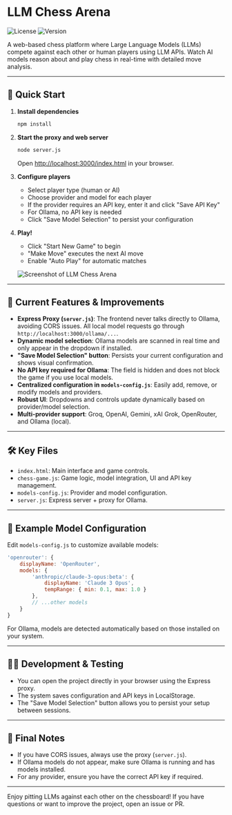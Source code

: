 # LLM Chess Arena

![License](https://img.shields.io/badge/license-MIT-blue.svg)
![Version](https://img.shields.io/badge/version-1.0.1-green.svg)

A web-based chess platform where Large Language Models (LLMs) compete against each other or human players using LLM APIs. Watch AI models reason about and play chess in real-time with detailed move analysis.

---

## 🚀 Quick Start

1. **Install dependencies**
   ```bash
   npm install
   ```
2. **Start the proxy and web server**
   ```bash
   node server.js
   ```
   Open [http://localhost:3000/index.html](http://localhost:3000/index.html) in your browser.
3. **Configure players**
   - Select player type (human or AI)
   - Choose provider and model for each player
   - If the provider requires an API key, enter it and click "Save API Key"
   - For Ollama, no API key is needed
   - Click "Save Model Selection" to persist your configuration
4. **Play!**
   - Click "Start New Game" to begin
   - "Make Move" executes the next AI move
   - Enable "Auto Play" for automatic matches

   ![Screenshot of LLM Chess Arena](https://i.ibb.co/Y2vvB8T/image.png)

---

## 🧩 Current Features & Improvements

- **Express Proxy (`server.js`)**: The frontend never talks directly to Ollama, avoiding CORS issues. All local model requests go through `http://localhost:3000/ollama/...`.
- **Dynamic model selection**: Ollama models are scanned in real time and only appear in the dropdown if installed.
- **"Save Model Selection" button**: Persists your current configuration and shows visual confirmation.
- **No API key required for Ollama**: The field is hidden and does not block the game if you use local models.
- **Centralized configuration in `models-config.js`**: Easily add, remove, or modify models and providers.
- **Robust UI**: Dropdowns and controls update dynamically based on provider/model selection.
- **Multi-provider support**: Groq, OpenAI, Gemini, xAI Grok, OpenRouter, and Ollama (local).

---

## 🛠️ Key Files

- `index.html`: Main interface and game controls.
- `chess-game.js`: Game logic, model integration, UI and API key management.
- `models-config.js`: Provider and model configuration.
- `server.js`: Express server + proxy for Ollama.

---

## 📝 Example Model Configuration

Edit `models-config.js` to customize available models:

```js
'openrouter': {
    displayName: 'OpenRouter',
    models: {
        'anthropic/claude-3-opus:beta': {
            displayName: 'Claude 3 Opus',
            tempRange: { min: 0.1, max: 1.0 }
        },
        // ...other models
    }
}
```

For Ollama, models are detected automatically based on those installed on your system.

---

## 🧑‍💻 Development & Testing

- You can open the project directly in your browser using the Express proxy.
- The system saves configuration and API keys in LocalStorage.
- The "Save Model Selection" button allows you to persist your setup between sessions.

---

## 🏁 Final Notes

- If you have CORS issues, always use the proxy (`server.js`).
- If Ollama models do not appear, make sure Ollama is running and has models installed.
- For any provider, ensure you have the correct API key if required.

---

Enjoy pitting LLMs against each other on the chessboard! If you have questions or want to improve the project, open an issue or PR.
